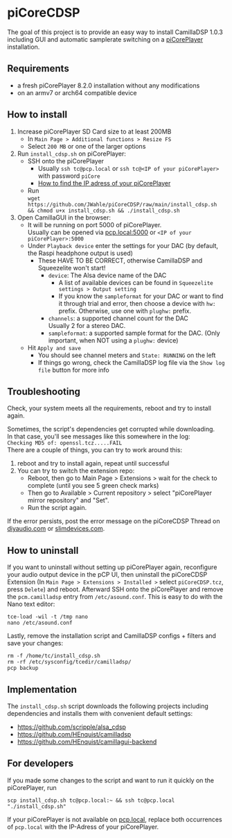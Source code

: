 # piCoreCDSP
The goal of this project is to provide an easy way to install CamillaDSP 1.0.3 including GUI
and automatic samplerate switching on a [piCorePlayer](https://www.picoreplayer.org/) installation.

## Requirements
- a fresh piCorePlayer 8.2.0 installation without any modifications
- on an armv7 or arch64 compatible device

## How to install
1. Increase piCorePlayer SD Card size to at least 200MB
   - In `Main Page > Additional functions > Resize FS`
   - Select `200 MB` or one of the larger options
2. Run `install_cdsp.sh` on piCorePlayer:
   - SSH onto the piCorePlayer
     - Usually `ssh tc@pcp.local` or `ssh tc@<IP of your piCorePlayer>` with password `piCore`
     - [How to find the IP adress of your piCorePlayer](https://docs.picoreplayer.org/how-to/determine_your_pcp_ip_address/)
   - Run  
     `wget https://github.com/JWahle/piCoreCDSP/raw/main/install_cdsp.sh && chmod u+x install_cdsp.sh && ./install_cdsp.sh`
3. Open CamillaGUI in the browser:
   - It will be running on port 5000 of piCorePlayer.  
     Usually can be opened via [pcp.local:5000](http://pcp.local:5000) or `<IP of your piCorePlayer>:5000`
   - Under `Playback device` enter the settings for your DAC (by default, the Raspi headphone output is used)
     - These HAVE TO BE CORRECT, otherwise CamillaDSP and Squeezelite won't start!
       - `device`: The Alsa device name of the DAC
         - A list of available devices can be found in `Squeezelite settings > Output setting`
         - If you know the `sampleformat` for your DAC or want to find it through trial and error,
           then choose a device with `hw:` prefix. Otherwise, use one with `plughw:` prefix.
       - `channels`: a supported channel count for the DAC  
         Usually 2 for a stereo DAC.
       - `sampleformat`: a supported sample format for the DAC. (Only important, when NOT using a `plughw:` device)
   - Hit `Apply and save`
     - You should see channel meters and `State: RUNNING` on the left
     - If things go wrong, check the CamillaDSP log file via the `Show log file` button for more info

## Troubleshooting

Check, your system meets all the requirements, reboot and try to install again.

Sometimes, the script's dependencies get corrupted while downloading.  
In that case, you'll see messages like this somewhere in the log:  
`Checking MD5 of: openssl.tcz.....FAIL`  
There are a couple of things, you can try to work around this:
1. reboot and try to install again, repeat until successful
2. You can try to switch the extension repo:  
   - Reboot, then go to Main Page > Extensions > wait for the check to complete (until you see 5 green check marks)  
   - Then go to Available > Current repository > select "piCorePlayer mirror repository" and "Set".  
   - Run the script again.

If the error persists, post the error message on the piCoreCDSP Thread on
[diyaudio.com](https://www.diyaudio.com/community/threads/camilladsp-for-picoreplayer.402255/)
or [slimdevices.com](https://forums.slimdevices.com/forum/user-forums/linux-unix/1646681-camilladsp-for-picoreplayer).

## How to uninstall
If you want to uninstall without setting up piCorePlayer again,
reconfigure your audio output device in the pCP UI,
then uninstall the piCoreCDSP Extension
(In `Main Page > Extensions > Installed >` select `piCoreCDSP.tcz`, press `Delete`)
and reboot.
Afterward SSH onto the piCorePlayer and remove the `pcm.camilladsp` entry from `/etc/asound.conf`.
This is easy to do with the Nano text editor:
```shell
tce-load -wil -t /tmp nano
nano /etc/asound.conf
```
Lastly, remove the installation script and CamillaDSP configs + filters and save your changes:
```shell
rm -f /home/tc/install_cdsp.sh
rm -rf /etc/sysconfig/tcedir/camilladsp/
pcp backup
```

## Implementation
The `install_cdsp.sh` script downloads the following projects including dependencies
and installs them with convenient default settings:
- https://github.com/scripple/alsa_cdsp
- https://github.com/HEnquist/camilladsp
- https://github.com/HEnquist/camillagui-backend

## For developers
If you made some changes to the script and want to run it quickly on the piCorePlayer, run  
```shell
scp install_cdsp.sh tc@pcp.local:~ && ssh tc@pcp.local "./install_cdsp.sh"
```
If your piCorePlayer is not available on [pcp.local](http://pcp.local),
replace both occurrences of `pcp.local` with the IP-Adress of your piCorePlayer.
